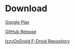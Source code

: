 # Download

[Google Play](https://play.google.com/store/apps/details?id=moe.shizuku.privileged.api)

[GitHub Release](https://github.com/RikkaApps/Shizuku/releases)

[IzzyOnDroid F-Droid Repository](https://apt.izzysoft.de/fdroid/index/apk/moe.shizuku.privileged.api)
